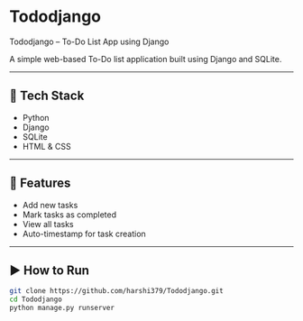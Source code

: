# Tododjango
Tododjango – To-Do List App using Django

A simple web-based To-Do list application built using Django and SQLite.

---

## 🔧 Tech Stack
- Python
- Django
- SQLite
- HTML & CSS

---

## 🚀 Features
- Add new tasks
- Mark tasks as completed
- View all tasks
- Auto-timestamp for task creation

---

## ▶️ How to Run

```bash
git clone https://github.com/harshi379/Tododjango.git
cd Tododjango
python manage.py runserver
